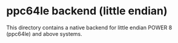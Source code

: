[//]: # (SPDX-License-Identifier: CC-BY-4.0)

# ppc64le backend (little endian)

This directory contains a native backend for little endian POWER 8 (ppc64le) and above systems.

